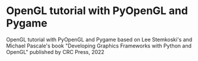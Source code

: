 # OpenGL tutorial with PyOpenGL and Pygame
OpenGL tutorial with PyOpenGL and Pygame based on Lee Stemkoski's and Michael Pascale's book "Developing Graphics Frameworks with Python and OpenGL" published by CRC Press, 2022
 
